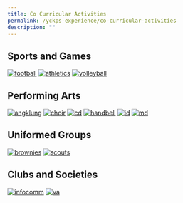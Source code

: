 ```yaml
---
title: Co Curricular Activities
permalink: /yckps-experience/co-curricular-activities
description: ""
---
```

Sports and Games
----------------

[![football](/images/football.png)](https://yiochukangpri.moe.edu.sg/yckps-experience/co-curricular-activities/sports-and-games/football-boys-and-girls)
[![athletics](/images/athletics.png)](https://yiochukangpri.moe.edu.sg/yckps-experience/co-curricular-activities/sports-and-games/athletics)
[![volleyball](/images/volleyball.png)](https://yiochukangpri.moe.edu.sg/yckps-experience/co-curricular-activities/sports-and-games/volleyball)

Performing Arts
---------------

[![angklung](/images/angklung.png)](https://yiochukangpri.moe.edu.sg/yckps-experience/co-curricular-activities/performing-arts/angklung)
[![choir](/images/choir.png)](https://yiochukangpri.moe.edu.sg/yckps-experience/co-curricular-activities/performing-arts/choir)
[![cd](/images/chinese%20dance.png)](https://yiochukangpri.moe.edu.sg/yckps-experience/co-curricular-activities/performing-arts/chinese-dance)
[![handbell](/images/handbells.png)](https://yiochukangpri.moe.edu.sg/yckps-experience/co-curricular-activities/performing-arts/handbells)
[![id](/images/indian%20dance.png)](https://yiochukangpri.moe.edu.sg/yckps-experience/co-curricular-activities/performing-arts/indian-dance)
[![md](/images/malay%20dance.png)](https://yiochukangpri.moe.edu.sg/yckps-experience/co-curricular-activities/performing-arts/malay-dance)

Uniformed Groups
----------------

[![brownies](/images/brownies.png)](https://yiochukangpri.moe.edu.sg/yckps-experience/co-curricular-activities/uniformed-groups/brownies)
[![scouts](/images/scouts.png)](https://yiochukangpri.moe.edu.sg/yckps-experience/co-curricular-activities/uniformed-groups/scouts)

Clubs and Societies
-------------------

[![infocomm](/images/infocomm.png)](https://yiochukangpri.moe.edu.sg/yckps-experience/co-curricular-activities/clubs-and-societies/infocomm-club)
[![va](/images/visual%20arts.png)](https://yiochukangpri.moe.edu.sg/yckps-experience/co-curricular-activities/clubs-and-societies/visual-arts)
